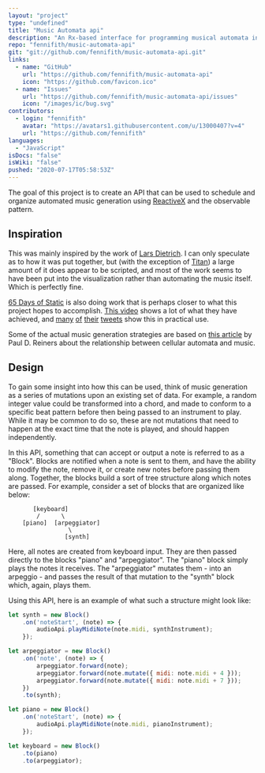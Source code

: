 ```yaml
---
layout: "project"
type: "undefined"
title: "Music Automata api"
description: "An Rx-based interface for programming musical automata in JavaScript. (WIP)"
repo: "fennifith/music-automata-api"
git: "git://github.com/fennifith/music-automata-api.git"
links: 
  - name: "GitHub"
    url: "https://github.com/fennifith/music-automata-api"
    icon: "https://github.com/favicon.ico"
  - name: "Issues"
    url: "https://github.com/fennifith/music-automata-api/issues"
    icon: "/images/ic/bug.svg"
contributors: 
  - login: "fennifith"
    avatar: "https://avatars1.githubusercontent.com/u/13000407?v=4"
    url: "https://github.com/fennifith"
languages: 
  - "JavaScript"
isDocs: "false"
isWiki: "false"
pushed: "2020-07-17T05:58:53Z"
---
```


The goal of this project is to create an API that can be used to schedule and
organize automated music generation using [ReactiveX](http://reactivex.io/)
and the observable pattern.

## Inspiration

This was mainly inspired by the work of [Lars Dietrich](https://www.youtube.com/channel/UCznARY34-PH2Yv4jFxj3SUA).
I can only speculate as to how it was put together, but (with the exception of
[Titan](https://www.youtube.com/watch?v=t3zha5WAY3w)) a large amount of it does
appear to be scripted, and most of the work seems to have been put into the
visualization rather than automating the music itself. Which is perfectly fine.

[65 Days of Static](https://decompositiontheory.info/) is also doing work that
is perhaps closer to what this project hopes to accomplish.
[This video](https://www.youtube.com/watch?v=oW_lK9yWsCA) shows a lot of what
they have achieved, and [many](https://twitter.com/65dos/status/1115956359470690305)
[of](https://twitter.com/65dos/status/1115258013059821570)
[their](https://twitter.com/65dos/status/1115583157913493504)
[tweets](https://twitter.com/65dos/status/1114917016438226945)
show this in practical use.

Some of the actual music generation strategies are based on
[this article](https://www.ibm.com/developerworks/library/j-camusic/index.html)
by Paul D. Reiners about the relationship between cellular automata and music.

## Design

To gain some insight into how this can be used, think of music generation as a
series of mutations upon an existing set of data. For example, a random integer
value could be transformed into a chord, and made to conform to a specific beat
pattern before then being passed to an instrument to play. While it may be
common to do so, these are not mutations that need to happen at the exact time
that the note is played, and should happen independently.

In this API, something that can accept or output a note is referred to as a
"Block". Blocks are notified when a note is sent to them, and have the ability
to modify the note, remove it, or create new notes before passing them along.
Together, the blocks build a sort of tree structure along which notes are
passed. For example, consider a set of blocks that are organized like below:

```nohighlight
       [keyboard]
        /      \
    [piano]  [arpeggiator]
                 \
                [synth]
```

Here, all notes are created from keyboard input. They are then passed directly
to the blocks "piano" and "arpeggiator". The "piano" block simply plays the
notes it receives. The "arpeggiator" mutates them - into an arpeggio - and
passes the result of that mutation to the "synth" block which, again, plays
them.

Using this API, here is an example of what such a structure might look like:

```js
let synth = new Block()
    .on('noteStart', (note) => {
        audioApi.playMidiNote(note.midi, synthInstrument);
    });

let arpeggiator = new Block()
    .on('note', (note) => {
        arpeggiator.forward(note);
        arpeggiator.forward(note.mutate({ midi: note.midi + 4 }));
        arpeggiator.forward(note.mutate({ midi: note.midi + 7 }));
    })
    .to(synth);

let piano = new Block()
    .on('noteStart', (note) => {
        audioApi.playMidiNote(note.midi, pianoInstrument);
    });

let keyboard = new Block()
    .to(piano)
    .to(arpeggiator);
```

